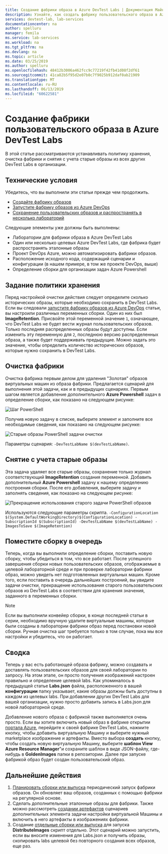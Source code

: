 ```yaml
---
title: Создание фабрики образа в Azure DevTest Labs | Документация Майкрософт
description: Узнайте, как создать фабрику пользовательского образа в Azure DevTest Labs.
services: devtest-lab, lab-services
documentationcenter: na
author: spelluru
manager: femila
ms.service: lab-services
ms.workload: na
ms.tgt_pltfrm: na
ms.devlang: na
ms.topic: article
ms.date: 03/25/2019
ms.author: spelluru
ms.openlocfilehash: 48412b3006a462fcc9c77219f42fb41d08f2df61
ms.sourcegitcommit: 41ca82b5f95d2e07b0c7f9025b912daf0ab21909
ms.translationtype: MT
ms.contentlocale: ru-RU
ms.lasthandoff: 06/13/2019
ms.locfileid: "60622581"
---
```

# <a name="create-a-custom-image-factory-in-azure-devtest-labs"></a>Создание фабрики пользовательского образа в Azure DevTest Labs
В этой статье рассматриваются устанавливать политику хранения, очистка фабрики и снятия с учета старые образы из всех других DevTest Labs в организации. 

## <a name="prerequisites"></a>Технические условия
Убедитесь, что вы выполнили эти статьи прежде чем продолжить.

- [Создайте фабрику образов](image-factory-create.md)
- [Запустите фабрику образов из Azure DevOps](image-factory-set-up-devops-lab.md)
- [Сохранение пользовательских образов и распространять в несколько лабораторий](image-factory-save-distribute-custom-images.md)

Следующие элементы уже должны быть выполнены:

- Лаборатории для фабрики образа в Azure DevTest Labs
- Один или несколько целевых Azure DevTest Labs, где фабрика будет распространять эталонные образы
- Проект DevOps Azure, можно автоматизировать фабрики образов.
- Расположение исходного кода, содержащий сценарии и конфигурации (в нашем примере, в том же проекте DevOps, выше)
- Определение сборки для организации задач Azure Powershell
 
## <a name="setting-the-retention-policy"></a>Задание политики хранения
Перед настройкой очистки действия следует определите сколько исторических образы, которые необходимо сохранить в DevTest Labs. Если вы следовали [запустите фабрику образов из Azure DevOps](image-factory-set-up-devops-lab.md) статьи, вы настроили различных переменных сборки. Один из них был **ImageRetention**. Присвойте этой переменной значение `1`, означающее, что DevTest Labs не будет вести журнал пользовательских образов. Только последняя распределенных образы будут доступны. Если изменить эту переменную для `2`, последнюю версию распределенных образа, а также будет поддерживать предыдущие. Можно задать это значение, чтобы определить количество исторических образов, которые нужно сохранить в DevTest Labs.

## <a name="cleaning-up-the-factory"></a>Очистка фабрики
Очистка фабрика первым делом для удаления "Золотая" образов виртуальных машин из образа фабрики. Предлагается сценарий для выполнения этой задачи, как и в предыдущих сценариях. Первым шагом является добавление дополнительного **Azure Powershell** задач в определение сборки, как показано на следующем рисунке:

![Шаг PowerShell](./media/set-retention-policy-cleanup/powershell-step.png)

Получив новую задачу в списке, выберите элемент и заполните все необходимые сведения, как показано на следующем рисунке:

![Старые образы PowerShell задачи очистки](./media/set-retention-policy-cleanup/configure-powershell-task.png)

Параметры сценария: `-DevTestLabName $(devTestLabName)`.

## <a name="retire-old-images"></a>Снятие с учета старые образы 
Эта задача удаляет все старые образы, сохранение только журнал соответствующий **ImageRetention** создания переменной. Добавить дополнительный **Azure Powershell** задачу к нашему определению построения сборки. После его добавления, выберите задачу и заполнять сведения, как показано на следующем рисунке: 

![Прекращение использования старого задачи PowerShell образов](./media/set-retention-policy-cleanup/retire-old-image-task.png)

Используются следующие параметры скрипта. `-ConfigurationLocation $(System.DefaultWorkingDirectory)$(ConfigurationLocation) -SubscriptionId $(SubscriptionId) -DevTestLabName $(devTestLabName) -ImagesToSave $(ImageRetention)`

## <a name="queue-the-build"></a>Поместите сборку в очередь
Теперь, когда вы выполнили определение сборки, поставить новую сборку, чтобы убедиться в том, что все работает. После успешного завершения сборки новых пользовательских образов, отображаемые в целевой лабораторной среде и при проверке лаборатории фабрики образ, можно увидеть нет подготовленных виртуальных машин. Кроме того, если поставить в очередь дальнейших построений, вы увидите задачи очистки, прекращение использования старого пользовательских образов из DevTest Labs в соответствии для хранения значения, заданного в переменных сборки.

> [!NOTE]
> Если вы выполнили конвейер сборки, в конце последней статьи в серии, необходимо вручную удалите виртуальные машины, которые были созданы в лаборатории фабрики образ перед постановки новой сборки.  Ручная очистка шаг требуется только в том случае, пока мы все настройки и убедитесь, что он работает.



## <a name="summary"></a>Сводка
Теперь у вас есть работающей образа фабрику, можно создавать и доставлять пользовательских образов для своей лаборатории по запросу. На этом этапе, он просто получения изображений настроен правильно и определение целевой labs. Как упоминалось в предыдущей статье **Labs.json** файла, расположенного в вашей **конфигурации** папку указывает, какие образы должны быть доступны в каждом из целевых labs. При добавлении других DevTest Labs для вашей организации, нужно просто добавить запись в Labs.json для новой лабораторной среде.

Добавление нового образа с фабрикой также выполняется очень просто. Если вы хотите включить новый образ в фабрике открытии [портала Azure](https://portal.azure.com), перейдите к своей фабрике DevTest Labs, нажмите кнопку, чтобы добавить виртуальную Машину и выберите нужный marketplace изображение и артефакты. Вместо выбора **создать** кнопку, чтобы создать новую виртуальную Машину, выберите **шаблон View Azure Resource Manager**"и сохраните шаблон в виде JSON-файлу, где-нибудь в **GoldenImages** папки в репозитории. Далее при запуске фабрикой образ будет создан пользовательский образ.


## <a name="next-steps"></a>Дальнейшие действия
1. [Планировать сборки или выпуска](/azure/devops/pipelines/build/triggers?view=azure-devops&tabs=designer) периодический запуск фабрики образов. Он обновляет ваш образов, созданных с помощью фабрики на регулярной основе.
2. Сделать дополнительные эталонные образы для фабрики. Также можно рассмотреть [создании артефактов](devtest-lab-artifact-author.md) сценариев дополнительных элемента задачи настройки виртуальной Машины и включить в него артефакты в изображениях фабрики.
4. Создание [отдельные сборки или выпуска](/azure/devops/pipelines/overview?view=azure-devops-2019) для запуска **DistributeImages** скрипт отдельно. Этот сценарий можно запустить, если вы вносите изменения для Labs.json и получить образы, скопировать labs целевой без повторного создания всех образов, еще раз.

